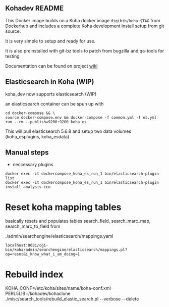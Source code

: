 ## Kohadev README

This Docker image builds on a Koha docker image `digibib/koha:$TAG` from Dockerhub and
includes a complete Koha development install setup from git source.

It is very simple to setup and ready for use.

It is also preinstalled with git-bz tools to patch from bugzilla and qa-tools for testing

Documentation can be found on project [wiki](https://github.com/digibib/koha-docker/wiki)

## Elasticsearch in Koha (WIP)

koha_dev now supports elasticsearch (WIP)

an elasticsearch container can be spun up with

```
cd docker-compose && \
source docker-compose.env && docker-compose -f common.yml -f es.yml run --rm --publish=9200:9200 koha_es
```

This will pull elasticsearch 5.6.8 and setup two data volumes (koha_esplugins, koha_esdata)

## Manual steps

* neccessary plugins

```
docker exec -it dockercompose_koha_es_run_1 bin/elasticsearch-plugin list
docker exec -it dockercompose_koha_es_run_1 bin/elasticsearch-plugin install analysis-icu
```

# Reset koha mapping tables

basically resets and populates tables search_field, search_marc_map, search_marc_to_field from

./admin/searchengine/elasticsearch/mappings.yaml


```
localhost:8081/cgi-bin/koha/admin/searchengine/elasticsearch/mappings.pl?op=reset&i_know_what_i_am_doing=1
```

# Rebuild index

KOHA_CONF=/etc/koha/sites/name/koha-conf.xml PERL5LIB=/kohadev/kohaclone ./misc/search_tools/rebuild_elastic_search.pl --verbose --delete
